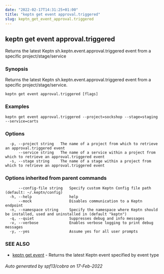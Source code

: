 ```yaml
---
date: "2022-02-17T14:31:25+01:00"
title: "keptn get event approval.triggered"
slug: keptn_get_event_approval.triggered
---
```

## keptn get event approval.triggered

Returns the latest Keptn sh.keptn.event.approval.triggered event from a specific project/stage/service

### Synopsis

Returns the latest Keptn sh.keptn.event.approval.triggered event from a specific project/stage/service.

```
keptn get event approval.triggered [flags]
```

### Examples

```
keptn get event approval.triggered --project=sockshop --stage=staging --service=carts
```

### Options

```
  -p, --project string   The name of a project from which to retrieve an approval.triggered event
      --service string   The name of a service within a project from which to retrieve an approval.triggered event
  -s, --stage string     The name of a stage within a project from which to retrieve an approval.triggered event
```

### Options inherited from parent commands

```
      --config-file string   Specify custom Keptn Config file path (default: ~/.keptn/config)
  -h, --help                 help
      --mock                 Disables communication to a Keptn endpoint
  -n, --namespace string     Specify the namespace where Keptn should be installed, used and uninstalled in (default "keptn")
  -q, --quiet                Suppresses debug and info messages
  -v, --verbose              Enables verbose logging to print debug messages
  -y, --yes                  Assume yes for all user prompts
```

### SEE ALSO

* [keptn get event](../keptn_get_event/)	 - Returns the latest Keptn event specified by event type

###### Auto generated by spf13/cobra on 17-Feb-2022
